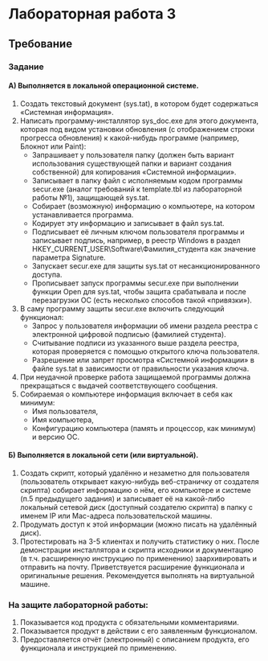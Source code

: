 # Лабораторная работа 3 
## Требование
### Задание
#### А) Выполняется в локальной операционной системе.
1.	Создать текстовый документ (sys.tat), в котором будет содержаться «Системная информация».
2.	Написать программу-инсталлятор sys_doc.exe для этого документа, которая под видом установки обновления (с отображением строки прогресса обновления) к какой-нибудь программе (например, Блокнот или Paint):
    * Запрашивает у пользователя папку (должен быть вариант использования существующей папки и вариант создания собственной) для копирования «Системной информации».
    * Записывает в папку файл с исполняемым кодом программы secur.exe (аналог требований к template.tbl из лабораторной работы №1), защищающей sys.tat.
    *	Собирает (возможную) информацию о компьютере, на котором устанавливается программа.
    *	Кодирует эту информацию и записывает в файл sys.tat.
    *	Подписывает её личным ключом пользователя программы и записывает подпись, например, в реестр Windows в раздел HKEY_CURRENT_USER\Software\Фамилия_студента как значение параметра Signature.
    *	Запускает secur.exe для защиты sys.tat от несанкционированного доступа.
    *	Прописывает запуск программы secur.exe при выполнении функции Open для sys.tat, чтобы защита срабатывала и после перезагрузки ОС (есть несколько способов такой «привязки»).
3.	В саму программу защиты secur.exe включить следующий функционал:
    *	Запрос у пользователя информации об имени раздела реестра с электронной цифровой подписью (фамилией студента).
    *	Считывание подписи из указанного выше раздела реестра, которая проверяется с помощью открытого ключа пользователя.
    *	Разрешение или запрет просмотра «Системной информации» в файле sys.tat в зависимости от правильности указания ключа.
4.	При неудачной проверке работа защищаемой программы должна прекращаться с выдачей соответствующего сообщения.
5.	Собираемая о компьютере информация включает в себя как минимум:
    *	Имя пользователя,
    *	Имя компьютера,
    *	Конфигурацию компьютера (память и процессор, как минимум) и версию ОС.
#### Б) Выполняется в локальной сети (или виртуальной).
1.	 Создать скрипт, который удалённо и незаметно для пользователя (пользователь открывает какую-нибудь веб-страничку от создателя скрипта) собирает информацию о нём, его компьютере и системе (п.5 предыдущего задания) и записывает её на какой-либо локальный сетевой диск (доступный создателю скрипта) в папку с именем IP или Mac-адреса пользовательской машины.
2.	Продумать доступ к этой информации (можно писать на удалённый диск).
3.	Протестировать на 3-5 клиентах и получить статистику о них.
После демонстрации инсталлятора и скрипта исходники и документацию (в т.ч. расширенную инструкцию по применению) заархивировать и отправить на почту.
Приветствуется расширение функционала и оригинальные решения. Рекомендуется выполнять на виртуальной машине.
### На защите лабораторной работы:
1.	Показывается код продукта с обязательными комментариями.
2.	Показывается продукт в действии с его заявленным функционалом.
3.	Предоставляется отчёт (электронный) с описанием продукта, его функционала и инструкцией по применению.